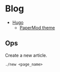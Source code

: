 # Blog

- [Hugo](https://gohugo.io/) 
  - [PaperMod theme](https://github.com/adityatelange/hugo-PaperMod) 
  
## Ops
  
Create a new article.
```
./new <page_name>
```

